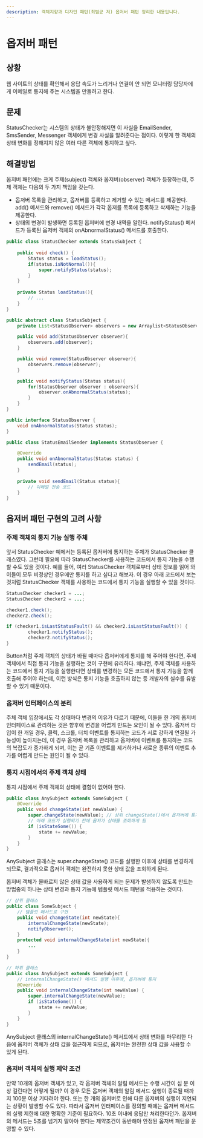 ```yaml
---
description: 객체지향과 디자인 패턴(최범균 저) 옵저버 패턴 정리한 내용입니다.
---
```


# 옵저버 패턴

## 상황

웹 사이트의 상태를 확인해서 응답 속도가 느리거나 연결이 안 되면 모니터링 담당자에게 이메일로 통지해 주는 시스템을 만들려고 한다.

## 문제

StatusChecker는 시스템의 상태가 불안정해지면 이 사실을 EmailSender, SmsSender, Messenger 객체에게 변경 사실을 알려준다는 점이다. 이렇게 한 객체의 상태 변화를 정해지지 않은 여러 다른 객체에 통지하고 싶다.

## 해결방법

옵저버 패턴에는 크게 주제\(subject\) 객체와 옵저버\(observer\) 객체가 등장하는데, 주제 객체는 다음의 두 가지 책임을 갖는다.

* 옵저버 목록을 관리하고, 옵저버를 등록하고 제거할 수 있는 메서드를 제공한다. add\(\) 메서드와 remove\(\) 메서드가 각각 옵저를 목록에 등록하고 삭제하는 기능을 제공한다.
* 상태의 변경이 발생하면 등록된 옵저버에 변경 내역을 알린다. notifyStatus\(\) 메서드가 등록된 옵저버 객체의 onAbnormalStatus\(\) 메서드를 호출한다.

```java
public class StatusChecker extends StatusSubject {
    
    public void check() {
        Status status = loadStatus();
        if(status.isNotNormal()){
            super.notifyStatus(status);
        }
    }
    
    private Status loadStatus(){
        // ...
    }
} 

public abstract class StatusSubject {
    private List<StatusObserver> observers = new Arraylist<StatusObserver>();

    public void add(StatusObserver observer){
        observers.add(observer);
    }

    public void remove(StatusObserver observer){
        observers.remove(observer);
    }

    public void notifyStatus(Status status){
        for(StatusObserver observer : observers){
            observer.onAbnormalStatus(status);
        }
    }
}

public interface StatusObserver {
    void onAbnormalStatus(Status status);
}

public class StatusEmailSender implements StatusObserver {

    @Override
    public void onAbnormalStatus(Status status) {
        sendEmail(status);
    }
    
    private void sendEmail(Status status){
        // 이메일 전송 코드
    }
}
```

## 옵저버 패턴 구현의 고려 사항

### 주제 객체의 통지 기능 실행 주체

앞서 StatusChecker 예에서는 등록된 옵저버에 통지하는 주체가 StatusChecker 클래스였다. 그런데 필요에 따라 StatusChecker를 사용하는 코드에서 통지 기능을 수행할 수도 있을 것이다. 예를 들어, 여러 StatusChecker 객체로부터 상태 정보를 읽어 와 이들이 모두 비정상인 경우에만 통지를 하고 싶다고 해보자. 이 경우 아래 코드에서 보는 것처럼 StatusChecker 객체를 사용하는 코드에서 통지 기능을 실행할 수 있을 것이다.

```java
StatusChecker checker1 = ...;
StatusChecker checker2 = ...;

checker1.check();
checker2.check();

if (checker1.isLastStatusFault() && checker2.isLastStatusFault()) {
		checker1.notifyStatus();
		checker2.notifyStatus();
}
```

Button처럼 주체 객체의 상태가 바뀔 때마다 옵저버에게 통지를 해 주어야 한다면, 주제 객체에서 직접 통지 기능을 실행하는 것이 구현에 유리하다. 왜냐면, 주제 객체를 사용하는 코드에서 통지 기능을 실행한다면 상태를 변경하는 모든 코드에서 통지 기능을 함께 호출해 주어야 하는데, 이런 방식은 통지 기능을 호출하지 않는 등 개발자의 실수를 유발할 수 있기 때문이다.

### 옵저버 인터페이스의 분리

주체 객체 입장에서도 각 상태마다 변경의 이유가 다르기 때문에, 이들을 한 개의 옵저버 인터페이스로 관리하는 것은 향후에 변경을 어렵게 만드는 요인이 될 수 있다. 옵저버 타입이 한 개일 경우, 클릭, 스크롤, 터치 이벤트를 통지하는 코드가 서로 강하게 연결될 가능성이 높아지는데, 이 경우 옵저버 목록을 관리하고 옵저버에 이벤트를 통지하는 코드의 복잡도가 증가하게 되며, 이는 곧 기존 이벤트를 제거하거나 새로운 종류의 이벤트 추가를 어렵게 만드는 원인이 될 수 있다.

### 통지 시점에서의 주제 객체 상태

통지 시점에서 주제 객체의 상태에 결함이 없어야 한다.

```java
public class AnySubject extends SomeSubject {
    @Override
    public void changeState(int newValue) {
        super.changeState(newValue); // 상위 changeState()에서 옵저버에 통지
        // 아래 코드가 실행되기 전에 옵저가 상태를 조회하게 됨
        if (isStateSome()) {
            state += newValue;
        }
    }
}
```

AnySubject 클래스는 super.changeState\(\) 코드를 실행한 이후에 상태를 변경하게 되므로, 결과적으로 옵저어 객체는 완전하지 못한 상태 값을 조회하게 된다.

옵저버 객체가 올바르지 않은 상태 값을 사용하게 되는 문제가 발생하지 않도록 만드는 방법중의 하나는 상태 변경과 통지 기능에 템플릿 메서드 패턴을 적용하는 것이다.

```java
// 상위 클래스 
public class SomeSubject {
    // 템플릿 메서드로 구현
    public void changeState(int newState){
        internalChangeState(newState);
        notifyObserver();
    }
    protected void internalChangeState(int newState){
        ...
    }
}

// 하위 클래스
public class AnySubject extends SomeSubject {
    // internalChangeState() 메서드 실행 이후에, 옵저버에 통지
    @Override
    public void internalChangeState(int newValue) {
        super.internalChangeState(newValue);
        if (isStateSome()) {
            state += newValue;
        }
    }
}
```

AnySubject 클래스의 internalChangeState\(\) 메서드에서 상태 변화를 마무리한 다음에 옵저버 객체가 상태 값을 접근하게 되므로, 옵저버는 완전한 상태 값을 사용할 수 있게 된다.

### 옵저버 객체의 실행 제약 조건

만약 10개의 옵저버 객체가 있고, 각 옵저버 객체의 알림 메서드는 수행 시간이 십 분 이상 걸린다면 어떻게 될까? 이 경우 모든 옵저버 객체의 알림 메서드 실행이 종료될 때까지 100분 이상 기다려야 한다. 또는 한 개의 옵저버로 인해 다른 옵저버의 실행이 지연되는 상황이 발생할 수도 있다. 따라서 옵저버 인터페이스를 정의할 때에는 옵저버 메서드의 실행 제한에 대한 명확한 기준이 필요하다. 10초 이내에 응답만 처리한다던가. 옵저버의 메서드는 5초를 넘기지 말아야 한다는 제약조건이 동반해야 안정된 옵저버 패턴을 운영할 수 있다.

